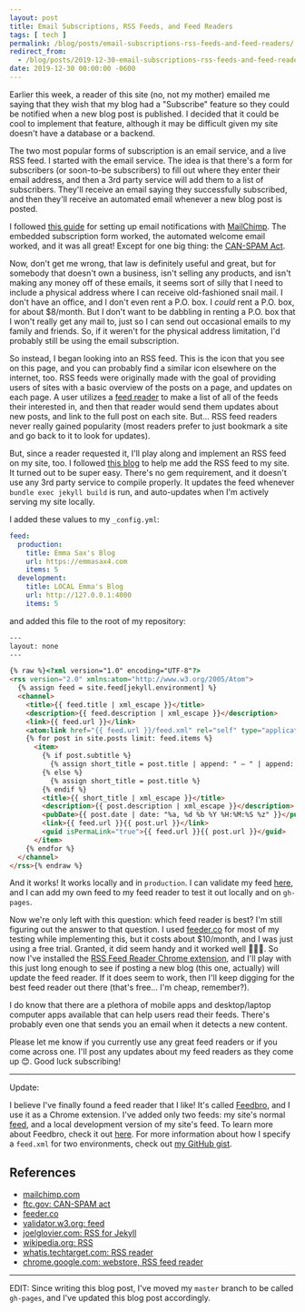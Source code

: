 ```yaml
---
layout: post
title: Email Subscriptions, RSS Feeds, and Feed Readers
tags: [ tech ]
permalink: /blog/posts/email-subscriptions-rss-feeds-and-feed-readers/
redirect_from:
  - /blog/posts/2019-12-30-email-subscriptions-rss-feeds-and-feed-readers/
date: 2019-12-30 00:00:00 -0600
---
```


Earlier this week, a reader of this site (no, not my mother) emailed me saying that they wish that my blog had a "Subscribe" feature so they could be notified when a new blog post is published. I decided that it could be cool to implement that feature, although it may be difficult given my site doesn't have a database or a backend.

The two most popular forms of subscription is an email service, and a live RSS feed. I started with the email service. The idea is that there's a form for subscribers (or soon-to-be subscribers) to fill out where they enter their email address, and then a 3rd party service will add them to a list of subscribers. They'll receive an email saying they successfully subscribed, and then they'll receive an automated email whenever a new blog post is posted.

I followed [this guide](https://blog.webjeda.com/jekyll-subscribe-form/) for setting up email notifications with [MailChimp](https://mailchimp.com/). The embedded subscription form worked, the automated welcome email worked, and it was all great! Except for one big thing: the [CAN-SPAM Act](https://www.ftc.gov/tips-advice/business-center/guidance/can-spam-act-compliance-guide-business).

Now, don't get me wrong, that law is definitely useful and great, but for somebody that doesn't own a business, isn't selling any products, and isn't making any money off of these emails, it seems sort of silly that I need to include a physical address where I can receive old-fashioned snail mail. I don't have an office, and I don't even rent a P.O. box. I _could_ rent a P.O. box, for about $8/month. But I don't want to be dabbling in renting a P.O. box that I won't really get any mail to, just so I can send out occasional emails to my family and friends. So, if it weren't for the physical address limitation, I'd probably still be using the email subscription.

So instead, I began looking into an RSS feed. This is the <i color="orange" data-feather="rss"></i> icon that you see on this page, and you can probably find a similar icon elsewhere on the internet, too. RSS feeds were originally made with the goal of providing users of sites with a basic overview of the posts on a page, and updates on each page. A user utilizes a [feed reader](https://whatis.techtarget.com/definition/RSS-reader) to make a list of all of the feeds their interested in, and then that reader would send them updates about new posts, and link to the full post on each site. But... RSS feed readers never really gained popularity (most readers prefer to just bookmark a site and go back to it to look for updates).

But, since a reader requested it, I'll play along and implement an RSS feed on my site, too. I followed [this blog](https://joelglovier.com/writing/rss-for-jekyll) to help me add the RSS feed to my site. It turned out to be super easy. There's no gem requirement, and it doesn't use any 3rd party service to compile properly. It updates the feed whenever `bundle exec jekyll build` is run, and auto-updates when I'm actively serving my site locally.

I added these values to my `_config.yml`:

```yml
feed:
  production:
    title: Emma Sax's Blog
    url: https://emmasax4.com
    items: 5
  development:
    title: LOCAL Emma's Blog
    url: http://127.0.0.1:4000
    items: 5
```

and added this file to the root of my repository:

```html
---
layout: none
---

{% raw %}<?xml version="1.0" encoding="UTF-8"?>
<rss version="2.0" xmlns:atom="http://www.w3.org/2005/Atom">
  {% assign feed = site.feed[jekyll.environment] %}
  <channel>
    <title>{{ feed.title | xml_escape }}</title>
    <description>{{ feed.description | xml_escape }}</description>
    <link>{{ feed.url }}</link>
    <atom:link href="{{ feed.url }}/feed.xml" rel="self" type="application/rss+xml" />
    {% for post in site.posts limit: feed.items %}
      <item>
        {% if post.subtitle %}
          {% assign short_title = post.title | append: " — " | append: post.subtitle %}
        {% else %}
          {% assign short_title = post.title %}
        {% endif %}
        <title>{{ short_title | xml_escape }}</title>
        <description>{{ post.description | xml_escape }}</description>
        <pubDate>{{ post.date | date: "%a, %d %b %Y %H:%M:%S %z" }}</pubDate>
        <link>{{ feed.url }}{{ post.url }}</link>
        <guid isPermaLink="true">{{ feed.url }}{{ post.url }}</guid>
      </item>
    {% endfor %}
  </channel>
</rss>{% endraw %}
```

And it works! It works locally and in `production`. I can validate my feed [here](https://validator.w3.org/feed/), and I can add my own feed to my feed reader to test it out locally and on `gh-pages`.

Now we're only left with this question: which feed reader is best? I'm still figuring out the answer to that question. I used [feeder.co](https://feeder.co/reader) for most of my testing while implementing this, but it costs about $10/month, and I was just using a free trial. Granted, it did seem handy and it worked well 🤷🏻‍♀️. So now I've installed the [RSS Feed Reader Chrome extension](https://chrome.google.com/webstore/detail/rss-feed-reader/cdlhhcmmdobckneongkkmgigcimeibpf), and I'll play with this just long enough to see if posting a new blog (this one, actually) will update the feed reader. If it does seem to work, then I'll keep digging for the best feed reader out there (that's free... I'm cheap, remember?).

I do know that there are a plethora of mobile apps and desktop/laptop computer apps available that can help users read their feeds. There's probably even one that sends you an email when it detects a new content.

Please let me know if you currently use any great feed readers or if you come across one. I'll post any updates about my feed readers as they come up 😊. Good luck subscribing!

---

Update:

I believe I've finally found a feed reader that I like! It's called [Feedbro](https://twitter.com/feedbro), and I use it as a Chrome extension. I've added only two feeds: my site's normal [feed](/feed.xml), and a local development version of my site's feed. To learn more about Feedbro, check it out [here](https://nodetics.com/feedbro/). For more information about how I specify a `feed.xml` for two environments, check out [my GitHub gist](https://gist.github.com/emmasax4/7c3b70a8f983fea9610209e9d7618cf4).

## References

* [mailchimp.com](https://mailchimp.com/)
* [ftc.gov: CAN-SPAM act](https://www.ftc.gov/tips-advice/business-center/guidance/can-spam-act-compliance-guide-business)
* [feeder.co](https://feeder.co)
* [validator.w3.org: feed](https://validator.w3.org/feed/)
* [joelglovier.com: RSS for Jekyll](https://joelglovier.com/writing/rss-for-jekyll)
* [wikipedia.org: RSS](https://en.wikipedia.org/wiki/RSS)
* [whatis.techtarget.com: RSS reader](https://whatis.techtarget.com/definition/RSS-reader)
* [chrome.google.com: webstore, RSS feed reader](https://chrome.google.com/webstore/detail/rss-feed-reader/cdlhhcmmdobckneongkkmgigcimeibpf)

---

EDIT: Since writing this blog post, I've moved my `master` branch to be called `gh-pages`, and I've updated this blog post accordingly.

